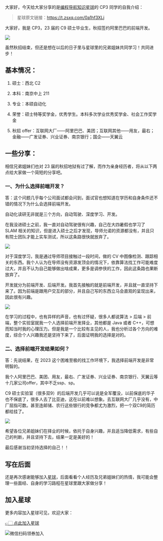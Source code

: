 大家好，今天给大家分享的是[编程导航知识星球](https://mp.weixin.qq.com/s?__biz=MzI1NDczNTAwMA==&mid=2247524980&idx=2&sn=9ddcdb6c52aa096ed4c5ad0ced946a7d&chksm=e9c28583deb50c95f3c2665713a8bbc372c68332b3bfb846cf4b23af3f1cc07164832a291335&token=689599617&lang=zh_CN&scene=21#wechat_redirect)的 CP3 同学的自我介绍：

> 星球原文链接：https://t.zsxq.com/0a1hf3XLj

大家好，我是 CP3，23 届的 C9 硕士毕业生，秋招签约阿里巴巴的前端开发。

![](https://files.mdnice.com/user/31817/7274904c-09ed-48fb-ab23-afbe0fd74205.png)


虽然秋招结束，但还是想在以后的日子里与星球里的兄弟姐妹共同学习！共同进步！

## 基本情况：

1. 硕士：西北 C2

2. 本科：南京中上 211

3. 专业：本硕自动化

4. 荣誉：硕士特等奖学金，优秀学生。本科多次学业优秀奖学金、社会工作奖学金

5. 秋招 offer：互联网大厂——阿里巴巴、美团；互联网其他——用友，最右；金融——广发证券、兴业证券、南京银行；国企——天翼云

 

## 一些分享：

相信兄弟姐妹们也对 23 届的秋招地狱有过了解，而作为亲身经历者，将从以下两点给大家做一个简短的分享吧。

### 一、为什么选择前端开发？

答：这个问题几乎每个公司面试都会问到，面试官也想知道在学历和自身条件还不错的情况下为什么会选择前端开发。

自动化读研无非就是三个方向，自动驾驶、深度学习、开发。

在我没进硕士之前，我一直对自动驾驶很有兴趣，自己在大四暑假也学习了 SLAM 相关的知识，但是进入硕士之后才发现，导师允诺的资源都没有，并且只有院士团队才能上实车测试，所以这条路很快就放弃了。


![](https://files.mdnice.com/user/31817/c3368f54-0a2c-4297-bad8-b71fae402c95.png)


对于深度学习，我是通过导师项目接触过一段时间，做的 CV 中图像检测、跟踪相关的东西。我个人认为在导师没有资源发顶会的情况下，依靠算法找工作可能难度过大，并且不认为自己能够做出啥成果，更多是调参侠的工作，因此这条路也果断放弃了。

开发就分为前端开发、后端开发。我首先接触的就是前端开发，并且就一直坚持下来了。因为前端是跟用户交互的部分，并且自己写的东西立马会直观的呈现出来，因此很有兴趣。


![](https://files.mdnice.com/user/31817/dbb8ea80-319d-4558-b18a-c8a63cc32fd7.png)


在学习的过程中，也有异样的声音，也有过怀疑，很多人都说算法 > 后端 > 前端，整个实验室就我一个人选择前端开发择业，其他都是 Java 或者 C++，可想而知当时我的心理压力。但是我是一个比较有主见的人，我也分析过各个方向的难度，综合个人兴趣我还是坚持下来了，后面证明我的选择是对的。

 

### 二、选择前端开发结果如何？

答：先说结果，在 2023 这个困难至极的找工作环境下，我选择前端开发是非常明智的。

我个人阿里巴巴、美团、用友，最右、广发证券、兴业证券、南京银行、天翼云等十几家公司offer，其中不乏ssp、sp。

C9 硕士实验室（很多双9）的后端开发几乎可以说是全军覆没，以前保底的华子也不保底了，很多人去了比亚迪，这在以前难以想象。去互联网大厂几乎没有，中厂屈指可数。甚至连邮储、农行这些银行的竞争都尤为激烈，把一个双C9的简历都给挂了。


![](https://files.mdnice.com/user/31817/aaf022e5-58c7-46fd-a4bc-8f93f2df42db.png)


希望各位兄弟姐妹们在择业的时候，依托于自身兴趣，并且适当降低需求，有些自己的判断，并且坚持下去，结果一定是美好的！

最后感谢当初坚持选择的自己！！



## 写在后面

还是再次感谢能够加入[星球](https://mp.weixin.qq.com/s?__biz=MzI1NDczNTAwMA==&mid=2247524980&idx=2&sn=9ddcdb6c52aa096ed4c5ad0ced946a7d&chksm=e9c28583deb50c95f3c2665713a8bbc372c68332b3bfb846cf4b23af3f1cc07164832a291335&token=689599617&lang=zh_CN&scene=21#wechat_redirect)，后面看看个人经历及兄弟姐妹们的热情，我可能会整理一些面经、自身的学习路程在星球里跟大家做分享！

## 加入星球

更多内容加入星球可见，欢迎大家：

[👉🏻 点此加入星球](加入星球.md)

![微信扫码领券加入](https://yupi.icu/img/%E7%9F%A5%E8%AF%86%E6%98%9F%E7%90%83%E6%89%AB%E7%A0%81.jpeg)

